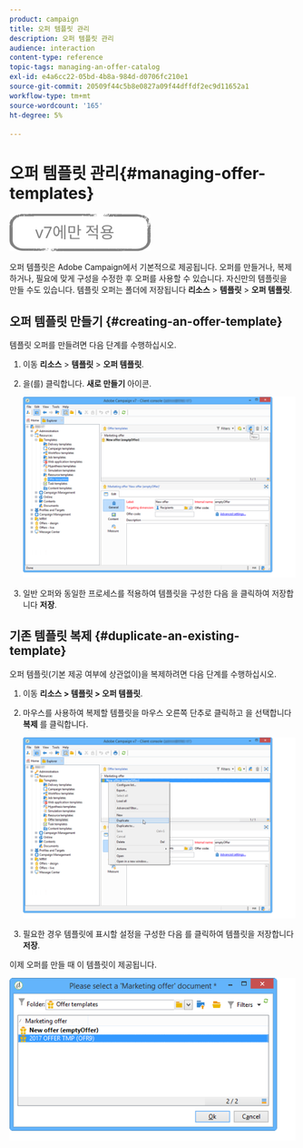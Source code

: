 ```yaml
---
product: campaign
title: 오퍼 템플릿 관리
description: 오퍼 템플릿 관리
audience: interaction
content-type: reference
topic-tags: managing-an-offer-catalog
exl-id: e4a6cc22-05bd-4b8a-984d-d0706fc210e1
source-git-commit: 20509f44c5b8e0827a09f44dffdf2ec9d11652a1
workflow-type: tm+mt
source-wordcount: '165'
ht-degree: 5%

---
```


# 오퍼 템플릿 관리{#managing-offer-templates}

![](../../assets/v7-only.svg)

오퍼 템플릿은 Adobe Campaign에서 기본적으로 제공됩니다. 오퍼를 만들거나, 복제하거나, 필요에 맞게 구성을 수정한 후 오퍼를 사용할 수 있습니다. 자신만의 템플릿을 만들 수도 있습니다. 템플릿 오퍼는 폴더에 저장됩니다 **리소스** > **템플릿** > **오퍼 템플릿**.

## 오퍼 템플릿 만들기 {#creating-an-offer-template}

템플릿 오퍼를 만들려면 다음 단계를 수행하십시오.

1. 이동 **리소스** > **템플릿** > **오퍼 템플릿**.
1. 을(를) 클릭합니다. **새로 만들기** 아이콘.

   ![](assets/offer_model_001.png)

1. 일반 오퍼와 동일한 프로세스를 적용하여 템플릿을 구성한 다음 을 클릭하여 저장합니다 **저장**.

## 기존 템플릿 복제 {#duplicate-an-existing-template}

오퍼 템플릿(기본 제공 여부에 상관없이)을 복제하려면 다음 단계를 수행하십시오.

1. 이동 **리소스 > 템플릿 > 오퍼 템플릿**.
1. 마우스를 사용하여 복제할 템플릿을 마우스 오른쪽 단추로 클릭하고 을 선택합니다 **복제** 를 클릭합니다.

   ![](assets/offer_model_002.png)

1. 필요한 경우 템플릿에 표시할 설정을 구성한 다음 를 클릭하여 템플릿을 저장합니다 **저장**.

이제 오퍼를 만들 때 이 템플릿이 제공됩니다.

![](assets/offer_modelcreated_001.png)

